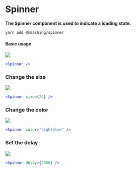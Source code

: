 
# Spinner

**The Spinner component is used to indicate a loading state.**

```sh
yarn add @smashing/spinner
```

#### Basic usage
<img src="https://imgur.com/FVYK5CU.gif" />

```jsx
<Spinner />
```

### Change the size
<img src="https://imgur.com/fQH51Tm.gif" />

```jsx
<Spinner size={24} />
```

### Change the color
<img src="https://imgur.com/rpUq5au.gif" />

```jsx
<Spinner color="lightblue" />
```

### Set the delay
<img src="https://imgur.com/nCxoRAN.gif" />

```jsx
<Spinner delay={2000} />
```